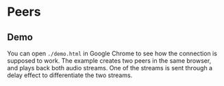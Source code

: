 # Peers

## Demo

You can open `./demo.html` in Google Chrome to see how the connection is supposed to work. The example creates two peers in the same browser, and plays back both audio streams. One of the streams is sent through a delay effect to differentiate the two streams.
